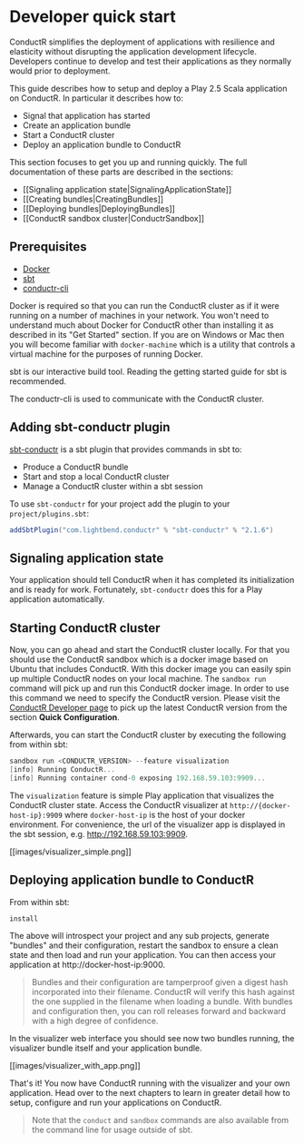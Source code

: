# Developer quick start

ConductR simplifies the deployment of applications with resilience and elasticity without disrupting the application development lifecycle. Developers continue to develop and test their applications as they normally would prior to deployment.

This guide describes how to setup and deploy a Play 2.5 Scala application on ConductR. In particular it describes how to:

* Signal that application has started
* Create an application bundle
* Start a ConductR cluster
* Deploy an application bundle to ConductR

This section focuses to get you up and running quickly. The full documentation of these parts are described in the sections:

* [[Signaling application state|SignalingApplicationState]]
* [[Creating bundles|CreatingBundles]]
* [[Deploying bundles|DeployingBundles]]
* [[ConductR sandbox cluster|ConductrSandbox]]

## Prerequisites

* [Docker](https://www.docker.com/)
* [sbt](http://www.scala-sbt.org/download.html)
* [conductr-cli](CLI)

Docker is required so that you can run the ConductR cluster as if it were running on a number of machines in your network. You won't need to understand much about Docker for ConductR other than installing it as described in its "Get Started" section. If you are on Windows or Mac then you will become familiar with `docker-machine` which is a utility that controls a virtual machine for the purposes of running Docker.

sbt is our interactive build tool. Reading the getting started guide for sbt is recommended.

The conductr-cli is used to communicate with the ConductR cluster.

## Adding sbt-conductr plugin

[sbt-conductr](https://github.com/typesafehub/sbt-conductr) is a sbt plugin that provides commands in sbt to: 

* Produce a ConductR bundle
* Start and stop a local ConductR cluster
* Manage a ConductR cluster within a sbt session

To use `sbt-conductr` for your project add the plugin to your `project/plugins.sbt`:

```scala
addSbtPlugin("com.lightbend.conductr" % "sbt-conductr" % "2.1.6")
```

## Signaling application state

Your application should tell ConductR when it has completed its initialization and is ready for work. Fortunately, `sbt-conductr` does this for a Play application automatically.

## Starting ConductR cluster

Now, you can go ahead and start the ConductR cluster locally. For that you should use the ConductR sandbox which is a docker image based on Ubuntu that includes ConductR. With this docker image you can easily spin up multiple ConductR nodes on your local machine. The `sandbox run` command will pick up and run this ConductR docker image. In order to use this command we need to specify the ConductR version. Please visit the [ConductR Developer page](https://www.lightbend.com/product/conductr/developer) to pick up the latest ConductR version from the section **Quick Configuration**.

Afterwards, you can start the ConductR cluster by executing the following from within sbt:

```scala
sandbox run <CONDUCTR_VERSION> --feature visualization
[info] Running ConductR...
[info] Running container cond-0 exposing 192.168.59.103:9909...
```

The `visualization` feature is simple Play application that visualizes the ConductR cluster state. Access the ConductR visualizer at `http://{docker-host-ip}:9909` where `docker-host-ip` is the host of your docker environment. For convenience, the url of the visualizer app is displayed in the sbt session, e.g. http://192.168.59.103:9909.

[[images/visualizer_simple.png]]

## Deploying application bundle to ConductR

From within sbt:

```scala
install
```

The above will introspect your project and any sub projects, generate "bundles" and their configuration, restart the sandbox to ensure a clean state and then load and run your application. You can then access your application at http://docker-host-ip:9000. 

> Bundles and their configuration are tamperproof given a digest hash incorporated into their filename. ConductR will verify this hash against the one supplied in the filename when loading a bundle. With bundles and configuration then, you can roll releases forward and backward with a high degree of confidence.

In the visualizer web interface you should see now two bundles running, the visualizer bundle itself and your application bundle.

[[images/visualizer_with_app.png]]

That's it! You now have ConductR running with the visualizer and your own application. Head over to the next chapters to learn in greater detail how to setup, configure and run your applications on ConductR.

> Note that the `conduct` and `sandbox` commands are also available from the command line for usage outside of sbt.
